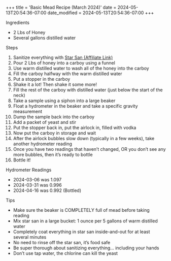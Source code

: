 +++
title = 'Basic Mead Recipe (March 2024)'
date = 2024-05-13T20:54:36-07:00
date_modified = 2024-05-13T20:54:36-07:00
+++

Ingredients
- 2 Lbs of Honey
- Several gallons distilled water

Steps
1. Sanitize everything with [Star San (Affiliate Link)](https://amzn.to/44JtSH6)
2. Pour 2 Lbs of honey into a carboy using a funnel
3. Use warm distilled water to wash all of the honey into the carboy
4. Fill the carboy halfway with the warm distilled water
5. Put a stopper in the carboy
6. Shake it a lot! Then shake it some more!
7. Fill the rest of the carboy with distilled water (just below the start of the neck)
8. Take a sample using a siphon into a large beaker
9. Float a hydrometer in the beaker and take a specific gravity measurement
10. Dump the sample back into the carboy
11. Add a packet of yeast and stir
12. Put the stopper back in, put the airlock in, filled with vodka
13. Now put the carboy in storage and wait
14. After the airlock bubbles slow down (typically in a few weeks), take another hydrometer reading
15. Once you have two readings that haven’t changed, OR you don’t see any more bubbles, then it’s ready to bottle
16. Bottle it!

Hydrometer Readings
- 2024-03-06 was 1.097
- 2024-03-31 was 0.996
- 2024-04-16 was 0.992 (Bottled)

Tips
- Make sure the beaker is COMPLETELY full of mead before taking reading
- Mix star san in a large bucket: 1 ounce per 5 gallons of warm distilled water
- Completely coat everything in star san inside-and-out for at least several minutes
- No need to rinse off the star san, it’s food safe
- Be super thorough about sanitizing everything… including your hands
- Don’t use tap water, the chlorine can kill the yeast
